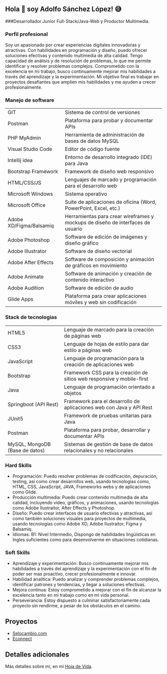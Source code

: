 
## Hola 👋 soy Adolfo Sánchez López! 😅 
###Desarrollador Junior Full-Stack/Java-Web y Productor Multimedia.

### Perfil profesional
Soy un apasionado por crear experiencias digitales innovadoras y atractivas. Con habilidades en programación y diseño, puedo ofrecer soluciones efectivas y contenido multimedia de alta calidad. Tengo capacidad de análisis y de resolución de problemas, lo que me permite identificar y resolver problemas complejos. Comprometido con la excelencia en mi trabajo, busco continuamente mejorar mis habilidades a través del aprendizaje y la experimentación. Mi objetivo final es trabajar en proyectos desafiantes que amplíen mis habilidades y me ayuden a crecer profesionalmente.

### Manejo de software

<table>
  <thead>

  </thead>
  <tbody>
    <tr>
      <td>GIT</td>
      <td>Sistema de control de versiones</td>
    </tr>
    <tr>
      <td>Postman</td>
      <td>Plataforma para probar y documentar APIs</td>
    </tr>
    <tr>
      <td>PHP MyAdmin</td>
      <td>Herramienta de administración de bases de datos MySQL</td>
    </tr>
    <tr>
      <td>Visual Studio Code</td>
      <td>Editor de código fuente</td>
    </tr>
    <tr>
      <td>Intellij idea</td>
      <td>Entorno de desarrollo integrado (IDE) para Java</td>
    </tr>
    <tr>
      <td>Bootstrap Framework</td>
      <td>Framework de diseño web responsivo</td>
    </tr>
    <tr>
      <td>HTML/CSS/JS</td>
      <td>Lenguajes de marcado y programación para el desarrollo web</td>
    </tr>
    <tr>
      <td>Microsoft Windows</td>
      <td>Sistema operativo</td>
    </tr>
    <tr>
      <td>Microsoft Office</td>
      <td>Suite de aplicaciones de oficina (Word, PowerPoint, Excel, etc.)</td>
    </tr>
    <tr>
      <td>Adobe XD/Figma/Balsamiq</td>
      <td>Herramientas para crear wireframes y mockups de diseño de interfaces de usuario</td>
    </tr>
    <tr>
      <td>Adobe Photoshop</td>
      <td>Software de edición de imágenes y diseño gráfico</td>
    </tr>
    <tr>
      <td>Adobe Illustrator</td>
      <td>Software de diseño vectorial</td>
    </tr>
    <tr>
      <td>Adobe After Effects</td>
      <td>Software de composición y animación de gráficos en movimiento</td>
    </tr>
    <tr>
      <td>Adobe Animate</td>
      <td>Software de animación y creación de contenido interactivo</td>
    </tr>
    <tr>
      <td>Adobe Audition</td>
      <td>Software de edición de audio</td>
    </tr>
    <tr>
      <td>Glide Apps</td>
      <td>Plataforma para crear aplicaciones móviles y web sin codificación</td>
    </tr>
  </tbody>
</table>

### Stack de tecnologias
<table>
  <thead>

  </thead>
  <tbody>
    <tr>
      <td>HTML5</td>
      <td>Lenguaje de marcado para la creación de páginas web</td>
    </tr>
    <tr>
      <td>CSS3</td>
      <td>Lenguaje de hojas de estilo para dar estilo a páginas web</td>
    </tr>
    <tr>
      <td>JavaScript</td>
      <td>Lenguaje de programación para la creación de aplicaciones web</td>
    </tr>
    <tr>
      <td>Bootstrap</td>
      <td>Framework CSS para la creación de sitios web responsive y mobile-first</td>
    </tr>
    <tr>
      <td>Java</td>
      <td>Lenguaje de programación orientado a objetos</td>
    </tr>
    <tr>
      <td>Springboot (API Rest)</td>
      <td>Framework para el desarrollo de aplicaciones web con Java y API Rest</td>
    </tr>
    <tr>
      <td>JUnit5</td>
      <td>Framework de pruebas unitarias para Java</td>
    </tr>
    <tr>
      <td>Postman</td>
      <td>Plataforma para probar, desarrollar y documentar APIs</td>
    </tr>
    <tr>
      <td>MySQL, MongoDB (Base de datos)</td>
      <td>Sistemas de gestión de base de datos relacionales y no relacionales</td>
    </tr>
  </tbody>
</table>
</center>

### Hard Skills

* Programación: Puedo resolver problemas de codificación, depuración, testing, asi como crear desarrollos web, usando tecnologias como, HTML, CSS, JavaScript, JAVA, Frameworks webs y de aplicaciones como Glide.
* Producción multimedia: Puedo crear contenido multimedia de alta calidad, incluyendo video, gráficos, y animaciones, usando tecnologias como Adobe Ilustraitor, After Effects y Photoshop.
* Diseño: Puedo crear interfaces de usuario efectivas y atractivas, así como también soluciones visuales para proyectos de multimedia, usando tecnologias como Adobe XD, Adobe Ilustraitor, Figma y Balsamiq.
* Idiomas: B1: Nivel Intermedio, Dispongo de habilidades lingüísticas en Ingles suficientes como para desenvolverme en situaciones cotidianas.

### Soft Skills

* Aprendizaje y experimentación: Busco continuamente mejorar mis habilidades a través del aprendizaje y la experimentación con el fin de poder ser mas proactivo, crecer profesionalmente e innovar.
* Habilidad analítica: Puedo analizar y comprender problemas complejos, identificar patrones y tendencias, y llegar a soluciones efectivas.
* Mejora continua: Estoy comprometido a mejorar con el fin de alcanzar la excelencia tanto en mi trabajo como en mi vida personal.
* Perseverancia: Estoy dispuesto a culminar satisfactoriamente cada proyecto sin rendirme, a pesar de los obstáculos en el camino.

## Proyectos

* <a href="https://selocambio.netlify.app/">Selocambio.com</a>
* <a href="https://adolfsan99.github.io/econnect/index.html">Econnect</a>

## Detalles adicionales
Más detalles sobre mí, en mi <a href="https://adolfsan99.github.io/sanchprod/assets/pt/docs/AS2023-Hoja-de-vida.pdf">Hoja de Vida</a>.
<br>
<br>
